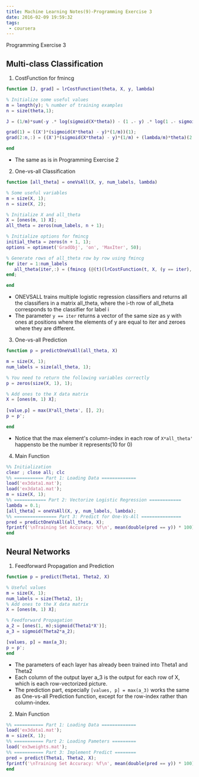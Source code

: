 ```yaml
---
title: Machine Learning Notes(9)-Programming Exercise 3
date: 2016-02-09 19:59:32
tags: 
 - coursera
---
```


Programming Exercise 3

<!--more-->

## Multi-class Classification
1. CostFunction for fmincg
 ```matlab
function [J, grad] = lrCostFunction(theta, X, y, lambda)

% Initialize some useful values
m = length(y); % number of training examples
n = size(theta,1);

J = (1/m)*sum(-y .* log(sigmoid(X*theta)) - (1 .- y) .* log(1 .- sigmoid(X*theta))) + (lambda/(2*m))*(theta'(2:n) * theta(2:n));

grad(1) = ((X')*(sigmoid(X*theta) - y)*(1/m))(1);
grad(2:n,:) = ((X')*(sigmoid(X*theta) - y)*(1/m) + (lambda/m)*theta)(2:n,:);

end
 ```
 - The same as is in Programming Exercise 2

2. One-vs-all Classification
 ```matlab
function [all_theta] = oneVsAll(X, y, num_labels, lambda)

% Some useful variables
m = size(X, 1);
n = size(X, 2);

% Initialize X and all_theta
X = [ones(m, 1) X];
all_theta = zeros(num_labels, n + 1);

% Initialize options for fmincg
initial_theta = zeros(n + 1, 1);
options = optimset('GradObj', 'on', 'MaxIter', 50);

% Generate rows of all_theta row by row using fmincg
for iter = 1:num_labels
	all_theta(iter,:) = (fmincg (@(t)(lrCostFunction(t, X, (y == iter), lambda)), initial_theta, options))';
end;

end

 ```
 - ONEVSALL trains multiple logistic regression classifiers and returns all the classifiers in a matrix all_theta, where the i-th row of all_theta corresponds to the classifier for label i
 - The parameter `y == iter` returns a vector of the same size as y with ones at positions where the elements of y are equal to iter and zeroes where they are different.

3. One-vs-all Prediction
 ```matlab
function p = predictOneVsAll(all_theta, X)

m = size(X, 1);
num_labels = size(all_theta, 1);

% You need to return the following variables correctly 
p = zeros(size(X, 1), 1);

% Add ones to the X data matrix
X = [ones(m, 1) X];
      
[value,p] = max(X*all_theta', [], 2);
p = p';

end
 ```
 - Notice that the max element's column-index in each row of `X*all_theta'` happensto be the number it represents(10 for 0)

4. Main Function
 ```matlab
%% Initialization
clear ; close all; clc
%% =========== Part 1: Loading Data =============
load('ex3data1.mat');
load('ex3data1.mat');
m = size(X, 1);
%% ============ Part 2: Vectorize Logistic Regression ============
lambda = 0.1;
[all_theta] = oneVsAll(X, y, num_labels, lambda);
%% ================ Part 3: Predict for One-Vs-All ===============
pred = predictOneVsAll(all_theta, X);
fprintf('\nTraining Set Accuracy: %f\n', mean(double(pred == y)) * 100);
end
 ```

## Neural Networks
1. Feedforward Propagation and Prediction
 ```matlab
function p = predict(Theta1, Theta2, X)

% Useful values
m = size(X, 1);
num_labels = size(Theta2, 1);
% Add ones to the X data matrix
X = [ones(m, 1) X];

% Feedforward Propagation
a_2 = [ones(1, m);sigmoid(Theta1*X')];
a_3 = sigmoid(Theta2*a_2);

[values, p] = max(a_3);
p = p';
end
 ```
 - The parameters of each layer has already been trained into Theta1 and Theta2
 - Each column of the output layer a_3 is the output for each row of X, which is each row-vectorized picture.
 - The prediction part, especially `[values, p] = max(a_3)` works the same as One-vs-all Prediction function, except for the row-index rather than column-index.

2. Main Function
 ```matlab
%% =========== Part 1: Loading Data =============
load('ex3data1.mat');
m = size(X, 1);
%% =========== Part 2: Loading Pameters =========
load('ex3weights.mat');
%% =========== Part 3: Implement Predict ========
pred = predict(Theta1, Theta2, X);
fprintf('\nTraining Set Accuracy: %f\n', mean(double(pred == y)) * 100);
end
 ```
